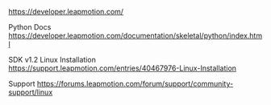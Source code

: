 https://developer.leapmotion.com/

Python Docs
https://developer.leapmotion.com/documentation/skeletal/python/index.html

SDK v1.2 Linux Installation
https://support.leapmotion.com/entries/40467976-Linux-Installation

Support
https://forums.leapmotion.com/forum/support/community-support/linux
